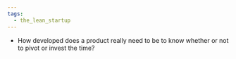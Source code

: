 ```yaml
---
tags:
  - the_lean_startup
---
```

- How developed does a product really need to be to know whether or not to pivot or invest the time?